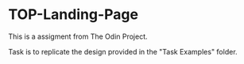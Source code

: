# TOP-Landing-Page

This is a assigment from The Odin Project.

Task is to replicate the design provided in the "Task Examples" folder.
